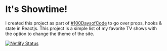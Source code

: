 # It's Showtime!

I created this project as part of [#100DaysofCode](https://gist.github.com/jasheloper/a46c5c252bacf7d03de62c481459d13d) to go over props, hooks & state in Reactjs.  This project is a simple list of my favorite TV shows with the option to change the theme of the site. 


[![Netlify Status](https://api.netlify.com/api/v1/badges/64f11676-ea2d-49e5-a097-6786611c3c13/deploy-status)](https://app.netlify.com/sites/jasheles-shows/deploys)